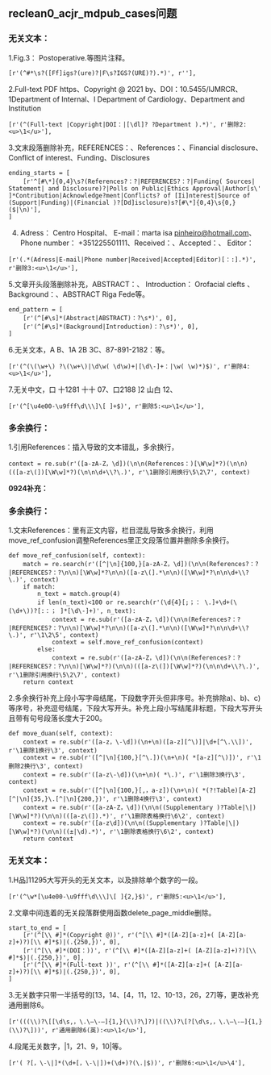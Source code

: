 ## reclean0_acjr_mdpub_cases问题
### 无关文本：
1.Fig.3： Postoperative.等图片注释。
```
[r'(^#*\s?([Ff]igs?(ure)?|F\s?IGS?(URE)?).*)', r''], 
```

2.Full-text PDF https、Copyright @ 2021 by、DOI：10.5455/IJMRCR、1Department of Internal、l Department of Cardiology、Department and Institution
```
[r'(^(Full-text |Copyright|DOI：|[\dl]? ?Department ).*)', r'删除2:<u>\1</u>'],
```

3.文末段落删除补充，REFERENCES：、References：、Financial disclosure、Conflict of interest、Funding、Disclosures
```
ending_starts = [
    [r'^[#\*]{0,4}\s?(References?：?|REFERENCES?：?|Funding( Sources| Statement| and Disclosure)?|Polls on Public|Ethics Approval|Author[s\' ]*Contribution|Acknowledge?ment|Conflicts? of [Ii]nterest|Source of (Support|Funding)|(Financial )?[Dd]isclosure)s?[#\*]{0,4}\s{0,}($|\n)'],
]
```

4. Adress： Centro Hospital、 E-mail：marta isa pinheiro@hotmail.com、Phone number： +351225501111、Received：、Accepted：、 Editor：
```
[r'(.*(Adress|E-mail|Phone number|Received|Accepted|Editor)[：:].*)', r'删除3:<u>\1</u>'],
```

5.文章开头段落删除补充，ABSTRACT：、 Introduction： Orofacial clefts 、Background：、ABSTRACT Riga Fede等。
```
end_pattern = [
    [r'(^[#\s]*(Abstract|ABSTRACT)：?\s*)', 0],
    [r'(^[#\s]*(Background|Introduction)：?\s*)', 0],
]
```

6.无关文本，A B、1A 2B 3C、87-891-2182：等。
```
[r'(^(\(\w+\) ?\(\w+\)|\d\w( \d\w)+|[\d\-]+：|\w( \w)*)$)', r'删除4:<u>\1</u>'],
```

7.无关中文，口 十1281 十十 07、口2188 \]2 山白 12、
```
[r'(^[\u4e00-\u9fff\d\\\]\[ ]+$)', r'删除5:<u>\1</u>'],
```

### 多余换行：
1.引用References：插入导致的文本错乱，多余换行，
```
context = re.sub(r'([a-zA-Z，\d])(\n\n(References：)[\W\w]*?)(\n\n)(([a-z\(])[\W\w]*?)(\n\n\d+\\?\.)', r'\1删除引用换行\5\2\7', context)
```

**0924补充：**

### 多余换行：
1.文末References：里有正文内容，栏目混乱导致多余换行，利用move_ref_confusion调整References里正文段落位置并删除多余换行。
```
def move_ref_confusion(self, context):
    match = re.search(r'([^|\n]{100,}[a-zA-Z，\d])(\n\n(References?：?|REFERENCES?：?\n\n)[\W\w]*?\n\n)([a-z\(].*\n\n)([\W\w]*?\n\n\d+\\?\.)', context)
    if match:
        n_text = match.group(4)
        if len(n_text)<100 or re.search(r'(\d{4}[;；： \.]+\d+(\(\d+\))?[:：； ]*[\d\-]+)', n_text):
            context = re.sub(r'([a-zA-Z，\d])(\n\n(References?：?|REFERENCES?：?\n\n)[\W\w]*?\n\n)([a-z\(].*\n\n)([\W\w]*?\n\n\d+\\?\.)', r'\1\2\5', context)
            context = self.move_ref_confusion(context)
        else:
            context = re.sub(r'([a-zA-Z，\d])(\n\n(References?：?|REFERENCES?：?\n\n)[\W\w]*?)(\n\n)(([a-z\(])[\W\w]*?)(\n\n\d+\\?\.)', r'\1删除引用换行\5\2\7', context)
    return context
```

2.多余换行补充上段小写字母结尾，下段数字开头但非序号。补充排除a)、b)、c)等序号，补充逗号结尾，下段大写开头。补充上段小写结尾非标题，下段大写开头且带有句号段落长度大于200。
```
def move_duan(self, context):
    context = re.sub(r'([a-z，\-\d])(\n+\n)([a-z][^\)]|\d+[^\.\\])',  r'\1删除1换行\3', context)
    context = re.sub(r'([^|\n]{100,}[^\.])(\n+\n)( *[a-z][^\)])', r'\1删除2换行\3', context)
    context = re.sub(r'([a-z\-\d])(\n+\n)( *\.)', r'\1删除3换行\3', context)
    context = re.sub(r'([^|\n]{100,}[,，a-z])(\n+\n)( *(?!Table)[A-Z][^|\n]{35,}\.[^|\n]{200,})', r'\1删除4换行\3', context)
    context = re.sub(r'([a-zA-Z，\d])(\n\n((Supplementary )?Table|\|) [\W\w]*?)(\n\n)(([a-z\(]).*)', r'\1删除表格换行\6\2', context)
    context = re.sub(r'([a-z\d])(\n\n((Supplementary )?Table|\|) [\W\w]*?)(\n\n)((±|\d).*)', r'\1删除表格换行\6\2', context)
    return context
```

### 无关文本：
1.H品\]11295大写开头的无关文本，以及排除单个数字的一段。
```
[r'(^\w*[\u4e00-\u9fff\d\\\]\[ ]{2,}$)', r'删除5:<u>\1</u>'],
```

2.文章中间连着的无关段落群使用函数delete_page_middle删除。
```
start_to_end = [
    [r'(^[\\ #]*(Copyright @))', r'(^[\\ #]*([A-Z][a-z]+( [A-Z][a-z]+)?)[\\ #]*$)|(.{250,})', 0],
    [r'(^[\\ #]*(DOI：))', r'(^[\\ #]*([A-Z][a-z]+( [A-Z][a-z]+)?)[\\ #]*$)|(.{250,})', 0],
    [r'(^[\\ #]*(Full-text ))', r'(^[\\ #]*([A-Z][a-z]+( [A-Z][a-z]+)?)[\\ #]*$)|(.{250,})', 0],
]
```

3.无关数字只带一半括号的[13，14、[4，11，12、10-13，26，27]等，更改补充通用删除6。
```
[r'(((\\)?\[[\d\s,，\.\–\-—]{1,}(\\)?\]?)|((\\)?\[?[\d\s,，\.\–\-—]{1,}(\\)?\]))', r'通用删除6(英):<u>\1</u>'], 
```
4.段尾无关数字，|1，21、9，10|等。
```
[r'( ?[，\-\|]*(\d+[，\-\|])+(\d+)?(\.|$))', r'删除6:<u>\1</u>\4'],
```
